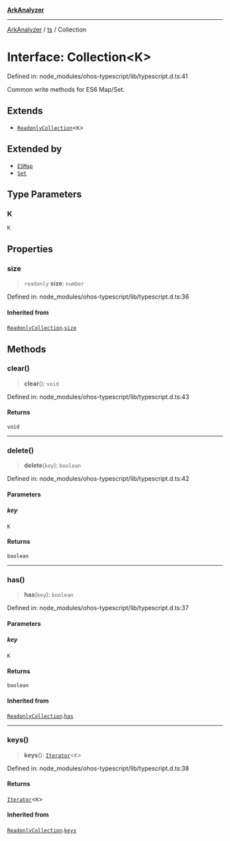 [**ArkAnalyzer**](../../../../README.md)

***

[ArkAnalyzer](../../../../globals.md) / [ts](../README.md) / Collection

# Interface: Collection\<K\>

Defined in: node\_modules/ohos-typescript/lib/typescript.d.ts:41

Common write methods for ES6 Map/Set.

## Extends

- [`ReadonlyCollection`](ReadonlyCollection.md)\<`K`\>

## Extended by

- [`ESMap`](ESMap.md)
- [`Set`](Set.md)

## Type Parameters

### K

`K`

## Properties

### size

> `readonly` **size**: `number`

Defined in: node\_modules/ohos-typescript/lib/typescript.d.ts:36

#### Inherited from

[`ReadonlyCollection`](ReadonlyCollection.md).[`size`](ReadonlyCollection.md#size)

## Methods

### clear()

> **clear**(): `void`

Defined in: node\_modules/ohos-typescript/lib/typescript.d.ts:43

#### Returns

`void`

***

### delete()

> **delete**(`key`): `boolean`

Defined in: node\_modules/ohos-typescript/lib/typescript.d.ts:42

#### Parameters

##### key

`K`

#### Returns

`boolean`

***

### has()

> **has**(`key`): `boolean`

Defined in: node\_modules/ohos-typescript/lib/typescript.d.ts:37

#### Parameters

##### key

`K`

#### Returns

`boolean`

#### Inherited from

[`ReadonlyCollection`](ReadonlyCollection.md).[`has`](ReadonlyCollection.md#has)

***

### keys()

> **keys**(): [`Iterator`](Iterator.md)\<`K`\>

Defined in: node\_modules/ohos-typescript/lib/typescript.d.ts:38

#### Returns

[`Iterator`](Iterator.md)\<`K`\>

#### Inherited from

[`ReadonlyCollection`](ReadonlyCollection.md).[`keys`](ReadonlyCollection.md#keys)
